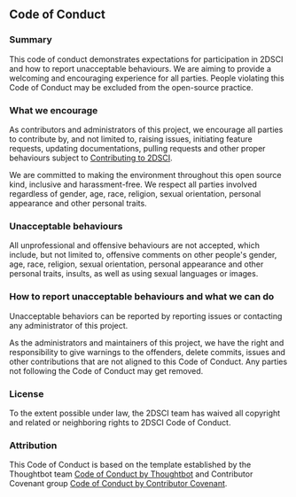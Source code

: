 ## Code of Conduct

### Summary

This code of conduct demonstrates expectations for participation in 2DSCI and how to report unacceptable behaviours. We are aiming to provide a welcoming and encouraging experience for all parties. People violating this Code of Conduct may be excluded from the open-source practice.

### What we encourage

As contributors and administrators of this project, we encourage all parties to contribute by, and not limited to, raising issues, initiating feature requests, updating documentations, pulling requests and other proper behaviours subject to [Contributing to 2DSCI](https://github.ubc.ca/ubc-mds-2017/2DSCI/blob/master/CONTRIBUTING.md).

We are committed to making the environment throughout this open source kind, inclusive and harassment-free. We respect all parties involved regardless of gender, age, race, religion, sexual orientation, personal appearance and other personal traits.

### Unacceptable behaviours

All unprofessional and offensive behaviours are not accepted, which include, but not limited to, offensive comments on other people's gender, age, race, religion, sexual orientation, personal appearance and other personal traits, insults, as well as using sexual languages or images.

### How to report unacceptable behaviours and what we can do

Unacceptable behaviors can be reported by reporting issues or contacting any administrator of this project.

As the administrators and maintainers of this project, we have the right and responsibility to give warnings to the offenders, delete commits, issues and other contributions that are not aligned to this Code of Conduct. Any parties not following the Code of Conduct may get removed.

### License

To the extent possible under law, the 2DSCI team has waived all copyright and related or neighboring rights to 2DSCI Code of Conduct.

### Attribution

This Code of Conduct is based on the template established by the Thoughtbot team [Code of Conduct by Thoughtbot](https://thoughtbot.com/open-source-code-of-conduct) and Contributor Covenant group [Code of Conduct by Contributor Covenant](https://www.contributor-covenant.org/).
